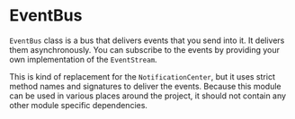 #  EventBus

`EventBus` class is a bus that delivers events that you send into it. It delivers them asynchronously. 
You can subscribe to the events by providing your own implementation of the `EventStream`.

This is kind of replacement for the `NotificationCenter`, but it uses strict method names and signatures to deliver the events.
Because this module can be used in various places around the project, it should not contain any other module specific dependencies.
